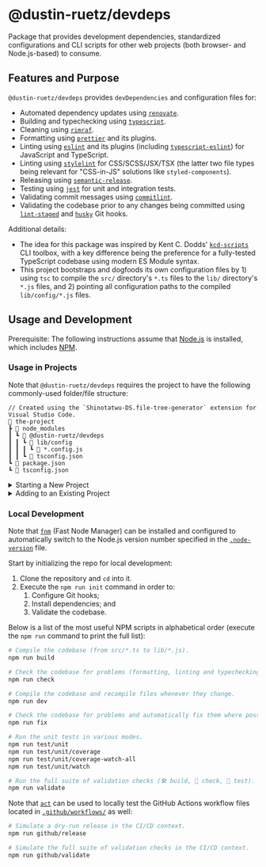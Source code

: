 # @dustin-ruetz/devdeps

Package that provides development dependencies, standardized configurations and CLI scripts for other web projects (both browser- and Node.js-based) to consume.

## Features and Purpose

`@dustin-ruetz/devdeps` provides `devDependencies` and configuration files for:

- Automated dependency updates using [`renovate`](https://docs.renovatebot.com).
- Building and typechecking using [`typescript`](https://www.typescriptlang.org).
- Cleaning using [`rimraf`](https://github.com/isaacs/rimraf).
- Formatting using [`prettier`](https://prettier.io) and its plugins.
- Linting using [`eslint`](https://eslint.org) and its plugins (including [`typescript-eslint`](https://typescript-eslint.io)) for JavaScript and TypeScript.
- Linting using [`stylelint`](https://stylelint.io) for CSS/SCSS/JSX/TSX (the latter two file types being relevant for "CSS-in-JS" solutions like `styled-components`).
- Releasing using [`semantic-release`](https://semantic-release.gitbook.io/semantic-release).
- Testing using [`jest`](https://jestjs.io) for unit and integration tests.
- Validating commit messages using [`commitlint`](https://commitlint.js.org).
- Validating the codebase prior to any changes being committed using [`lint-staged`](https://github.com/lint-staged/lint-staged) and [`husky`](https://typicode.github.io/husky) Git hooks.

Additional details:

- The idea for this package was inspired by Kent C. Dodds' [`kcd-scripts`][kcd-scripts] CLI toolbox, with a key difference being the preference for a fully-tested TypeScript codebase using modern ES Module syntax.
- This project bootstraps and dogfoods its own configuration files by 1) using `tsc` to compile the `src/` directory's `*.ts` files to the `lib/` directory's `*.js` files, and 2) pointing all configuration paths to the compiled `lib/config/*.js` files.

## Usage and Development

Prerequisite: The following instructions assume that [Node.js](https://nodejs.org/en/download) is installed, which includes [NPM](https://www.npmjs.com).

### Usage in Projects

Note that `@dustin-ruetz/devdeps` requires the project to have the following commonly-used folder/file structure:

```text
// Created using the `Shinotatwu-DS.file-tree-generator` extension for Visual Studio Code.
📂 the-project
┣ 📂 node_modules
┃ ┗ 📂 @dustin-ruetz/devdeps
┃ ┃ ┗ 📂 lib/config
┃ ┃ ┃ ┗ 📄 *.config.js
┃ ┃ ┗ 📄 tsconfig.json
┗ 📄 package.json
┗ 📄 tsconfig.json
```

<details>
<summary>Starting a New Project</summary>

**Important:** Replace the `repo-name` placeholder in the commands below with the actual name of the repository.

```sh
# 1. Create and initialize a new Git repository:
mkdir repo-name && cd repo-name && git init

# 2. Use `npx` to execute this package's `init-repo` script to write the initial files
#    needed for web-/Node.js-based projects when creating a new Git repository.
#
#    **Tip:** Pass the `--help` flag to print the documentation for the command's flags.
npx @dustin-ruetz/devdeps init-repo repo-name

# 3. Configure the repo to use the Git hooks files in the written `.githooks/` directory
#    and modify their permissions to make all files executable:
git config core.hooksPath ./.githooks/ && chmod u+x ./.githooks/*

# 4. Install the `@dustin-ruetz/devdeps` version listed in the written `package.json` file:
npm install

# 5. (optional) Automatically fix the formatting for all of the written files:
npm run fix/format

# 6. Note how the key files (`package.json`, `README.md`, `tsconfig.json`, etc.)
#    and folders (`.githooks/`, `.vscode/`) have all been initialized. Open each
#    written file and make updates as needed, then add and commit everything:
git add --all && git commit -m "feat: initial commit"

# 7. Verify that the Git hooks ran automatically and the relevant checks
#    (formatting, linting, testing, etc.) were successful.
```

</details>

<details>
<summary>Adding to an Existing Project</summary>

```sh
# 1. Install the package as a development dependency:
npm install --save-dev --save-exact @dustin-ruetz/devdeps

# 2. Go through the `packageJSON.scripts` and make updates as needed.
```

</details>

### Local Development

Note that [`fnm`](https://github.com/Schniz/fnm) (Fast Node Manager) can be installed and configured to automatically switch to the Node.js version number specified in the [`.node-version`](./.node-version) file.

Start by initializing the repo for local development:

1. Clone the repository and `cd` into it.
1. Execute the `npm run init` command in order to:
   1. Configure Git hooks;
   1. Install dependencies; and
   1. Validate the codebase.

Below is a list of the most useful NPM scripts in alphabetical order (execute the `npm run` command to print the full list):

```sh
# Compile the codebase (from src/*.ts to lib/*.js).
npm run build

# Check the codebase for problems (formatting, linting and typechecking).
npm run check

# Compile the codebase and recompile files whenever they change.
npm run dev

# Check the codebase for problems and automatically fix them where possible (formatting and linting).
npm run fix

# Run the unit tests in various modes.
npm run test/unit
npm run test/unit/coverage
npm run test/unit/coverage-watch-all
npm run test/unit/watch

# Run the full suite of validation checks (🛠️ build, 🧐 check, 🧪 test).
npm run validate
```

Note that [`act`](https://nektosact.com) can be used to locally test the GitHub Actions workflow files located in [`.github/workflows/`](.github/workflows/) as well:

```sh
# Simulate a dry-run release in the CI/CD context.
npm run github/release

# Simulate the full suite of validation checks in the CI/CD context.
npm run github/validate
```

[kcd-scripts]: https://github.com/kentcdodds/kcd-scripts
